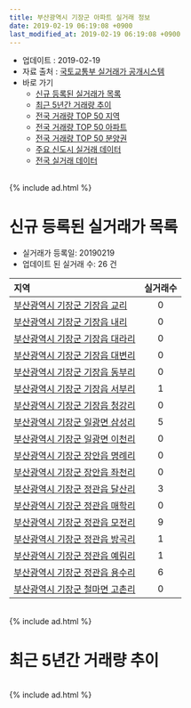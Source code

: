 ```yaml
---
title: 부산광역시 기장군 아파트 실거래 정보
date: 2019-02-19 06:19:08 +0900
last_modified_at: 2019-02-19 06:19:08 +0900
---
```


* 업데이트 : 2019-02-19
* 자료 출처 : [국토교통부 실거래가 공개시스템](http://rt.molit.go.kr)
* 바로 가기
    * [신규 등록된 실거래가 목록](#신규-등록된-실거래가-목록)
    * [최근 5년간 거래량 추이](#최근-5년간-거래량-추이)
    * [전국 거래량 TOP 50 지역](https://ayogom.github.io/apt-trade-info/최근-3개월-전국에서-가장-거래가-많이-발생한-지역)
    * [전국 거래량 TOP 50 아파트](https://ayogom.github.io/apt-trade-info/최근-3개월-전국에서-가장-거래가-많이-발생한-아파트)
    * [전국 거래량 TOP 50 분양권](https://ayogom.github.io/apt-trade-info/최근-3개월-전국에서-가장-거래가-많이-발생한-분양권)
    * [주요 신도시 실거래 데이터](https://ayogom.github.io/apt-trade-info/주요-신도시)
    * [전국 실거래 데이터](https://ayogom.github.io/apt-trade-info/전국)

<br>
{% include ad.html %}
<br>

# 신규 등록된 실거래가 목록
* 실거래가 등록일: 20190219
* 업데이트 된 실거래 수: 26 건


|지역|실거래수|
|:---|:---:|
|[부산광역시 기장군 기장읍 교리](https://ayogom.github.io/apt-trade-info/부산광역시-기장군-기장읍-교리)|0|
|[부산광역시 기장군 기장읍 내리](https://ayogom.github.io/apt-trade-info/부산광역시-기장군-기장읍-내리)|0|
|[부산광역시 기장군 기장읍 대라리](https://ayogom.github.io/apt-trade-info/부산광역시-기장군-기장읍-대라리)|0|
|[부산광역시 기장군 기장읍 대변리](https://ayogom.github.io/apt-trade-info/부산광역시-기장군-기장읍-대변리)|0|
|[부산광역시 기장군 기장읍 동부리](https://ayogom.github.io/apt-trade-info/부산광역시-기장군-기장읍-동부리)|0|
|[부산광역시 기장군 기장읍 서부리](https://ayogom.github.io/apt-trade-info/부산광역시-기장군-기장읍-서부리)|1|
|[부산광역시 기장군 기장읍 청강리](https://ayogom.github.io/apt-trade-info/부산광역시-기장군-기장읍-청강리)|0|
|[부산광역시 기장군 일광면 삼성리](https://ayogom.github.io/apt-trade-info/부산광역시-기장군-일광면-삼성리)|5|
|[부산광역시 기장군 일광면 이천리](https://ayogom.github.io/apt-trade-info/부산광역시-기장군-일광면-이천리)|0|
|[부산광역시 기장군 장안읍 명례리](https://ayogom.github.io/apt-trade-info/부산광역시-기장군-장안읍-명례리)|0|
|[부산광역시 기장군 장안읍 좌천리](https://ayogom.github.io/apt-trade-info/부산광역시-기장군-장안읍-좌천리)|0|
|[부산광역시 기장군 정관읍 달산리](https://ayogom.github.io/apt-trade-info/부산광역시-기장군-정관읍-달산리)|3|
|[부산광역시 기장군 정관읍 매학리](https://ayogom.github.io/apt-trade-info/부산광역시-기장군-정관읍-매학리)|0|
|[부산광역시 기장군 정관읍 모전리](https://ayogom.github.io/apt-trade-info/부산광역시-기장군-정관읍-모전리)|9|
|[부산광역시 기장군 정관읍 방곡리](https://ayogom.github.io/apt-trade-info/부산광역시-기장군-정관읍-방곡리)|1|
|[부산광역시 기장군 정관읍 예림리](https://ayogom.github.io/apt-trade-info/부산광역시-기장군-정관읍-예림리)|1|
|[부산광역시 기장군 정관읍 용수리](https://ayogom.github.io/apt-trade-info/부산광역시-기장군-정관읍-용수리)|6|
|[부산광역시 기장군 철마면 고촌리](https://ayogom.github.io/apt-trade-info/부산광역시-기장군-철마면-고촌리)|0|


<br>
{% include ad.html %}
<br>

# 최근 5년간 거래량 추이


<div style="width:100%;">
    <canvas id="deal_progress" height="200"></canvas>
</div>

<script>
new Chart(document.getElementById("deal_progress"), {
    type: 'line',
    data: {
        labels: ['201402','201403','201404','201405','201406','201407','201408','201409','201410','201411','201412','201501','201502','201503','201504','201505','201506','201507','201508','201509','201510','201511','201512','201601','201602','201603','201604','201605','201606','201607','201608','201609','201610','201611','201612','201701','201702','201703','201704','201705','201706','201707','201708','201709','201710','201711','201712','201801','201802','201803','201804','201805','201806','201807','201808','201809','201810','201811','201812','201901','201902'],
        datasets: [{
            label: '매매',
            pointRadius: 1,
            data: [197, 265, 208, 185, 188, 180, 214, 245, 276, 231, 236, 294, 231, 360, 357, 290, 340, 403, 386, 409, 475, 303, 187, 183, 164, 254, 230, 207, 218, 252, 266, 281, 382, 284, 168, 127, 154, 167, 161, 157, 163, 145, 105, 115, 96, 104, 96, 247, 114, 148, 112, 122, 220, 225, 176, 152, 156, 134, 112, 103, 15],
            borderColor: "rgba(255, 201, 14, 1)",
            backgroundColor: "rgba(255, 201, 14, 0.5)",
            fill: false,
            lineTension: 0
        },{
            label: '전월세',
            pointRadius: 1,
            data: [216, 294, 186, 194, 158, 200, 180, 167, 305, 208, 239, 211, 215, 275, 231, 221, 242, 232, 227, 170, 280, 276, 242, 237, 192, 365, 242, 185, 175, 197, 178, 196, 263, 195, 173, 199, 215, 187, 186, 169, 206, 225, 186, 226, 228, 263, 228, 219, 202, 316, 208, 262, 224, 211, 251, 281, 285, 201, 189, 181, 47],
            borderColor: "rgba(0, 141, 185, 1)",
            backgroundColor: "rgba(0, 141, 185, 0.5)",
            fill: false,
            lineTension: 0
        }
        ]
    },
    options: {
        responsive: true,
        title: {
            display: false
        },
        tooltips: {
            mode: 'index',
            intersect: false
        },
        hover: {
            mode: 'nearest',
            intersect: true
        },
        scales: {
            xAxes: [{
                display: true,
                scaleLabel: {
                    display: true,
                    labelString: '년/월'
                }
            }],
            yAxes: [{
                display: true,
                ticks: {
                    suggestedMin: 0,
                },
                scaleLabel: {
                    display: true,
                    labelString: '실거래 수'
                }
            }]
        }
    }
});

</script>


<br>
{% include ad.html %}
<br>

